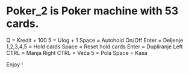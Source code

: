 # Poker_2 is Poker machine with 53 cards.
Q = Kredit + 100
5 = Ulog + 1
Space = Autohold On/Off
Enter = Deljenje
1,2,3,4,5 = Hold cards
Space = Reset hold cards
Enter = Dupliranje
Left CTRL = Manja
Right CTRL = Veća
5 = Pola
Space = Kasa

Enjoy !
